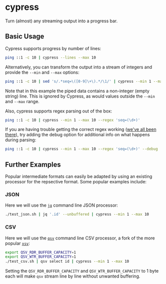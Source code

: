 # cypress

Turn (almost) any streaming output into a progress bar.

## Basic Usage

Cypress supports progress by number of lines:

```sh
ping ::1 -c 10 | cypress --lines --max 10
```

Alternatively, you can transform the output into a stream of integers and provide the `--min` and `--max` options:

```sh
ping ::1 -c 10 | sed 's/.*seq=\([0-9]\+\).*/\1/' | cypress --min 1 --max 10
```

Note that in this example the piped data contains a non-integer (empty string) line.
This is ignored by Cypress, as would values outside the `--min` and `--max` range.

Also, cypress supports regex parsing out of the box:

```sh
ping ::1 -c 10 | cypress --min 1 --max 10 --regex 'seq=(\d+)'
```

If you are having trouble getting the correct regex working ([we've all been there](https://xkcd.com/1171)),
try adding the debug option for additional info on what happens during parsing:

```sh
ping ::1 -c 10 | cypress --min 1 --max 10 --regex 'seq=(\d+)' --debug
```

## Further Examples

Popular intermediate formats can easily be adapted by using an existing processor for the repsective format.
Some popular examples include:

### JSON

Here we will use the [`jq`](https://github.com/jqlang/jq) command line JSON processor:

```sh
./test_json.sh | jq '.id' --unbuffered | cypress --min 1 --max 10
```

### CSV

Here we will use the [`qsv`](https://github.com/jqnatividad/qsv) command line CSV processor,
a fork of the more popular [`xsv`](https://github.com/BurntSushi/xsv):

```sh
export QSV_RDR_BUFFER_CAPACITY=1
export QSV_WTR_BUFFER_CAPACITY=1
./test_csv.sh | qsv select id | cypress --min 1 --max 10
```

Setting the `QSV_RDR_BUFFER_CAPACITY` and `QSV_WTR_BUFFER_CAPACITY` to 1 byte each will make `qsv` stream line by line without unwanted buffering.
